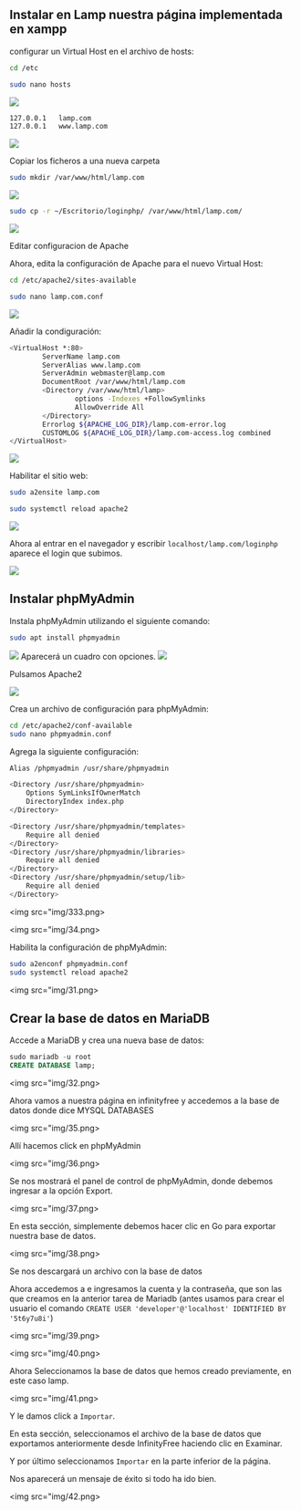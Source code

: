 ## Instalar en Lamp nuestra página implementada en xampp

configurar un Virtual Host en el archivo de hosts:

```sh
cd /etc
```
```sh
sudo nano hosts
```
<img src="img/20.png">

```sh
127.0.0.1   lamp.com
127.0.0.1   www.lamp.com
```

<img src="img/21.png">

Copiar los ficheros a una nueva carpeta

```sh
sudo mkdir /var/www/html/lamp.com
```
<img src="img/23.png">

```sh
sudo cp -r ~/Escritorio/loginphp/ /var/www/html/lamp.com/
```

<img src="img/22.png">


Editar configuracion de Apache

Ahora, edita la configuración de Apache para el nuevo Virtual Host:

```sh
cd /etc/apache2/sites-available
```
```sh
sudo nano lamp.com.conf
```

<img src="img/24.png">

Añadir la condiguración:

```sh
<VirtualHost *:80>
        ServerName lamp.com
        ServerAlias www.lamp.com
        ServerAdmin webmaster@lamp.com
        DocumentRoot /var/www/html/lamp.com
        <Directory /var/www/html/lamp>
                options -Indexes +FollowSymlinks
                AllowOverride All
        </Directory>
        Errorlog ${APACHE_LOG_DIR}/lamp.com-error.log
        CUSTOMLOG ${APACHE_LOG_DIR}/lamp.com-access.log combined
</VirtualHost>
```
<img src="img/25.png">

Habilitar el sitio web:

```sh
sudo a2ensite lamp.com
```

```sh
sudo systemctl reload apache2
```

<img src="img/26.png">


Ahora al entrar en el navegador y escribir `localhost/lamp.com/loginphp` aparece el login que subimos.

<img src="img/27.png">



## Instalar phpMyAdmin

Instala phpMyAdmin utilizando el siguiente comando:

```sh
sudo apt install phpmyadmin

```
<img src="img/30.png">
Aparecerá un cuadro con opciones. 

<img src="img/28.png">

Pulsamos Apache2

<img src="img/29.png">


Crea un archivo de configuración para phpMyAdmin:

```sh
cd /etc/apache2/conf-available
sudo nano phpmyadmin.conf
```

Agrega la siguiente configuración:

```sh
Alias /phpmyadmin /usr/share/phpmyadmin

<Directory /usr/share/phpmyadmin>
    Options SymLinksIfOwnerMatch
    DirectoryIndex index.php
</Directory>

<Directory /usr/share/phpmyadmin/templates>
    Require all denied
</Directory>
<Directory /usr/share/phpmyadmin/libraries>
    Require all denied
</Directory>
<Directory /usr/share/phpmyadmin/setup/lib>
    Require all denied
</Directory>
```

<img src="img/333.png>

<img src="img/34.png>

Habilita la configuración de phpMyAdmin:

```sh
sudo a2enconf phpmyadmin.conf
sudo systemctl reload apache2
```
<img src="img/31.png>

## Crear la base de datos en MariaDB

Accede a MariaDB y crea una nueva base de datos:

```sql
sudo mariadb -u root
CREATE DATABASE lamp;
```

<img src="img/32.png>


Ahora vamos a nuestra página en infinityfree y accedemos a la base de datos donde dice MYSQL DATABASES

<img src="img/35.png>

Allí hacemos click en phpMyAdmin

<img src="img/36.png>

Se nos mostrará el panel de control de phpMyAdmin, donde debemos ingresar a la opción Export.

<img src="img/37.png>


En esta sección, simplemente debemos hacer clic en Go para exportar nuestra base de datos.

<img src="img/38.png>

Se nos descargará un archivo con la base de datos

Ahora accedemos a e ingresamos la cuenta y la contraseña, que son las que creamos en la anterior tarea de Mariadb (antes usamos para crear el usuario el comando  `CREATE USER 'developer'@'localhost' IDENTIFIED BY '5t6y7u8i'`)

<img src="img/39.png>

<img src="img/40.png>

Ahora Seleccionamos la base de datos que hemos creado previamente, en este caso lamp.

<img src="img/41.png>

Y le damos click a `Importar`.

En esta sección, seleccionamos el archivo de la base de datos que exportamos anteriormente desde InfinityFree haciendo clic en Examinar.

Y por último seleccionamos `Importar` en la parte inferior de la página.

Nos aparecerá un mensaje de éxito si todo ha ido bien.

<img src="img/42.png>
